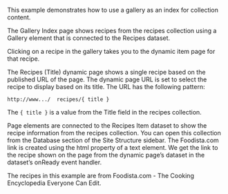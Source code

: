 This example demonstrates how to use a gallery as an index for collection content.

The Gallery Index page shows recipes from the recipes collection using a Gallery element that is connected to the Recipes dataset.

Clicking on a recipe in the gallery takes you to the dynamic item page for that recipe.

The Recipes (Title) dynamic page shows a single recipe based on the published URL of the page. The dynamic page URL is set to select the recipe to display based on its title. The URL has the following pattern:

``
http://www.../  recipes/{ title }
``

The  ``{ title }``  is a value from the Title field in the recipes collection.

Page elements are connected to the Recipes Item dataset to show the recipe information from the recipes collection. You can open this collection from the Database section of the Site Structure sidebar. The Foodista.com link is created using the html property of a text element. We get the link to the recipe shown on the page from the dynamic page’s dataset in the dataset’s onReady event handler.

The recipes in this example are from Foodista.com - The Cooking Encyclopedia Everyone Can Edit.
